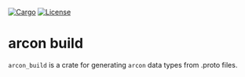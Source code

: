 [![Cargo](https://img.shields.io/badge/crates.io-v0.1.0-orange)](https://crates.io/crates/arcon_build)
[![License](https://img.shields.io/badge/License-AGPL--3.0--only-blue)](https://github.com/cda-group/arcon)

# arcon build

`arcon_build` is a crate for generating `arcon` data types from .proto files.
